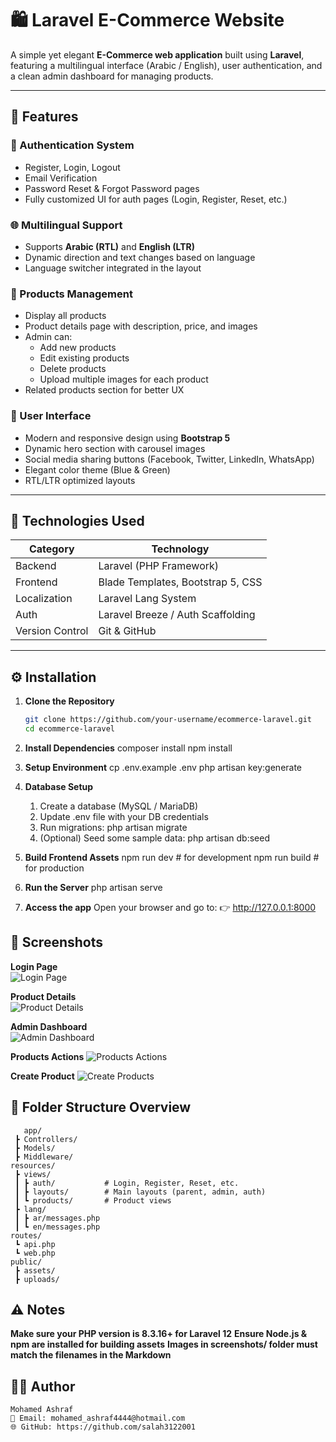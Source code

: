 # 🛍️ Laravel E-Commerce Website

A simple yet elegant **E-Commerce web application** built using **Laravel**, featuring a multilingual interface (Arabic / English), user authentication, and a clean admin dashboard for managing products.

---

## 🚀 Features

### 👤 Authentication System
- Register, Login, Logout  
- Email Verification  
- Password Reset & Forgot Password pages  
- Fully customized UI for auth pages (Login, Register, Reset, etc.)

### 🌐 Multilingual Support
- Supports **Arabic (RTL)** and **English (LTR)**  
- Dynamic direction and text changes based on language  
- Language switcher integrated in the layout  

### 🛒 Products Management
- Display all products  
- Product details page with description, price, and images  
- Admin can:
  - Add new products  
  - Edit existing products  
  - Delete products  
  - Upload multiple images for each product  
- Related products section for better UX  

### 💬 User Interface
- Modern and responsive design using **Bootstrap 5**  
- Dynamic hero section with carousel images  
- Social media sharing buttons (Facebook, Twitter, LinkedIn, WhatsApp)  
- Elegant color theme (Blue & Green)  
- RTL/LTR optimized layouts  

---

## 🧠 Technologies Used

| Category | Technology |
|-----------|-------------|
| Backend | Laravel (PHP Framework) |
| Frontend | Blade Templates, Bootstrap 5, CSS |
| Localization | Laravel Lang System |
| Auth | Laravel Breeze / Auth Scaffolding |
| Version Control | Git & GitHub |

---

## ⚙️ Installation

1. **Clone the Repository**
   ```bash
   git clone https://github.com/your-username/ecommerce-laravel.git
   cd ecommerce-laravel

2. **Install Dependencies**
   composer install
   npm install
   
3. **Setup Environment**
   cp .env.example .env
   php artisan key:generate

4. **Database Setup**  
   1. Create a database (MySQL / MariaDB)
   2. Update .env file with your DB credentials
   3. Run migrations: php artisan migrate
   4. (Optional) Seed some sample data: php artisan db:seed
      
5. **Build Frontend Assets**
   npm run dev   # for development
   npm run build # for production

6. **Run the Server**
   php artisan serve

7. **Access the app**
    Open your browser and go to:
       👉 http://127.0.0.1:8000
   
   
 ## 📸 Screenshots
   **Login Page**  
        ![Login Page](screenshots/login.png)
        
   **Product Details**  
        ![Product Details](screenshots/product-details.png)
        
   **Admin Dashboard**  
        ![Admin Dashboard](screenshots/admin-panel.png)

   **Products Actions**
        ![Products Actions](screenshots/admin-products.png)

   **Create Product**
       ![Create Products](screenshots/add-product.png)

## 🧩 Folder Structure Overview
       app/
     ┣ Controllers/
     ┣ Models/
     ┣ Middleware/
    resources/
     ┣ views/
     ┃ ┣ auth/           # Login, Register, Reset, etc.
     ┃ ┣ layouts/        # Main layouts (parent, admin, auth)
     ┃ ┗ products/       # Product views
     ┣ lang/
     ┃ ┣ ar/messages.php
     ┃ ┗ en/messages.php
    routes/
     ┗ api.php
     ┗ web.php
    public/
     ┣ assets/
     ┣ uploads/
      
## ⚠️ Notes
   **Make sure your PHP version is 8.3.16+ for Laravel 12**
   **Ensure Node.js & npm are installed for building assets**
   **Images in screenshots/ folder must match the filenames in the Markdown**

## 🧑‍💻 Author
    Mohamed Ashraf
    📧 Email: mohamed_ashraf4444@hotmail.com
    🌐 GitHub: https://github.com/salah3122001

   
